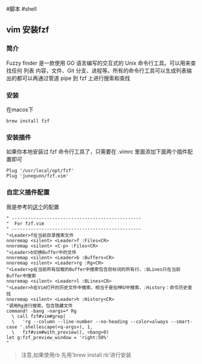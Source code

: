 #脚本 #shell 
## vim 安装fzf

### 简介
Fuzzy finder 是一款使用 GO 语言编写的交互式的 Unix 命令行工具。可以用来查找任何 列表 内容，文件、Git 分支、进程等。所有的命令行工具可以生成列表输出的都可以再通过管道 pipe 到 fzf 上进行搜索和查找

### 安装

在macos下 
```
brew install fzf
```

### 安装插件

如果你本地安装过 fzf 命令行工具了，只需要在 .vimrc 里面添加下面两个插件配置即可

```
Plug '/usr/local/opt/fzf'
Plug 'junegunn/fzf.vim'
```

### 自定义插件配置

我是参考的[这个](https://github.com/wsgggws/my-neovim-configurations)的配置

```
" ------------------------------------------------
"  For fzf.vim
" ------------------------------------------------
"<Leader>f在当前目录搜索文件
nnoremap <silent> <Leader>f :Files<CR>
nnoremap <silent> <C-p> :Files<CR>
"<Leader>b切换Buffer中的文件
nnoremap <silent> <Leader>b :Buffers<CR>
nnoremap <silent> <Leader>rg :Rg<CR>
"<Leader>p在当前所有加载的Buffer中搜索包含目标词的所有行，:BLines只在当前Buffer中搜索
nnoremap <silent> <Leader>l :BLines<CR>
"<Leader>h在Vim打开的历史文件中搜索，相当于是在MRU中搜索，:History：命令历史查找
nnoremap <silent> <Leader>h :History<CR>
"调用Rg进行搜索，包含隐藏文件
command! -bang -nargs=* Rg
  \ call fzf#vim#grep(
  \   'rg --column --line-number --no-heading --color=always --smart-case '.shellescape(<q-args>), 1,
  \   fzf#vim#with_preview(), <bang>0)
let g:fzf_preview_window = 'right:50%'
"
```
> 注意,如果使用rb  先用'brew install rb'进行安装


